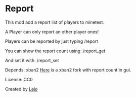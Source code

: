 # Report

This mod add a report list of players to minetest.

A Player can only report an other player ones!

Players can be reported by just typing /report <name>

You can show the report count using: /report_get <name>

And set it with: /report_set <name> <amount>

Depends: xban2
[Here](https://github.com/Lejo1/xban2/tree/report) is a xban2 fork with report count in gui.

License: CC0

Created by [Lejo](https://github.com/Lejo1)
